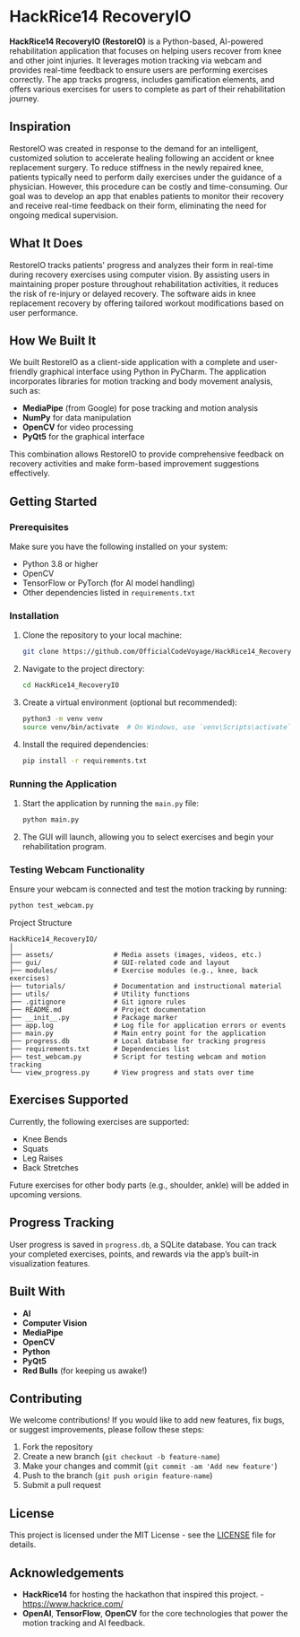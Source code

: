 # HackRice14 RecoveryIO

**HackRice14 RecoveryIO (RestoreIO)** is a Python-based, AI-powered rehabilitation application that focuses on helping users recover from knee and other joint injuries. It leverages motion tracking via webcam and provides real-time feedback to ensure users are performing exercises correctly. The app tracks progress, includes gamification elements, and offers various exercises for users to complete as part of their rehabilitation journey.

## Inspiration

RestoreIO was created in response to the demand for an intelligent, customized solution to accelerate healing following an accident or knee replacement surgery. To reduce stiffness in the newly repaired knee, patients typically need to perform daily exercises under the guidance of a physician. However, this procedure can be costly and time-consuming. Our goal was to develop an app that enables patients to monitor their recovery and receive real-time feedback on their form, eliminating the need for ongoing medical supervision.

## What It Does

RestoreIO tracks patients' progress and analyzes their form in real-time during recovery exercises using computer vision. By assisting users in maintaining proper posture throughout rehabilitation activities, it reduces the risk of re-injury or delayed recovery. The software aids in knee replacement recovery by offering tailored workout modifications based on user performance.

## How We Built It

We built RestoreIO as a client-side application with a complete and user-friendly graphical interface using Python in PyCharm. The application incorporates libraries for motion tracking and body movement analysis, such as:
- **MediaPipe** (from Google) for pose tracking and motion analysis
- **NumPy** for data manipulation
- **OpenCV** for video processing
- **PyQt5** for the graphical interface

This combination allows RestoreIO to provide comprehensive feedback on recovery activities and make form-based improvement suggestions effectively.

## Getting Started

### Prerequisites

Make sure you have the following installed on your system:

- Python 3.8 or higher
- OpenCV
- TensorFlow or PyTorch (for AI model handling)
- Other dependencies listed in `requirements.txt`

### Installation

1. Clone the repository to your local machine:

    ```bash
    git clone https://github.com/OfficialCodeVoyage/HackRice14_RecoveryIO.git
    ```

2. Navigate to the project directory:

    ```bash
    cd HackRice14_RecoveryIO
    ```

3. Create a virtual environment (optional but recommended):

    ```bash
    python3 -m venv venv
    source venv/bin/activate  # On Windows, use `venv\Scripts\activate`
    ```

4. Install the required dependencies:

    ```bash
    pip install -r requirements.txt
    ```

### Running the Application

1. Start the application by running the `main.py` file:

    ```bash
    python main.py
    ```

2. The GUI will launch, allowing you to select exercises and begin your rehabilitation program.

### Testing Webcam Functionality

Ensure your webcam is connected and test the motion tracking by running:

```bash
python test_webcam.py
```

Project Structure

```plaintext
HackRice14_RecoveryIO/
│
├── assets/               # Media assets (images, videos, etc.)
├── gui/                  # GUI-related code and layout
├── modules/              # Exercise modules (e.g., knee, back exercises)
├── tutorials/            # Documentation and instructional material
├── utils/                # Utility functions
├── .gitignore            # Git ignore rules
├── README.md             # Project documentation
├── __init__.py           # Package marker
├── app.log               # Log file for application errors or events
├── main.py               # Main entry point for the application
├── progress.db           # Local database for tracking progress
├── requirements.txt      # Dependencies list
├── test_webcam.py        # Script for testing webcam and motion tracking
└── view_progress.py      # View progress and stats over time
```

## Exercises Supported

Currently, the following exercises are supported:

- Knee Bends
- Squats
- Leg Raises
- Back Stretches

Future exercises for other body parts (e.g., shoulder, ankle) will be added in upcoming versions.

## Progress Tracking

User progress is saved in `progress.db`, a SQLite database. You can track your completed exercises, points, and rewards via the app’s built-in visualization features.

## Built With

- **AI**
- **Computer Vision**
- **MediaPipe**
- **OpenCV**
- **Python**
- **PyQt5**
- **Red Bulls** (for keeping us awake!)

## Contributing

We welcome contributions! If you would like to add new features, fix bugs, or suggest improvements, please follow these steps:

1. Fork the repository
2. Create a new branch (`git checkout -b feature-name`)
3. Make your changes and commit (`git commit -am 'Add new feature'`)
4. Push to the branch (`git push origin feature-name`)
5. Submit a pull request

## License

This project is licensed under the MIT License - see the [LICENSE](LICENSE) file for details.

## Acknowledgements

- **HackRice14** for hosting the hackathon that inspired this project. - https://www.hackrice.com/
- **OpenAI**, **TensorFlow**, **OpenCV** for the core technologies that power the motion tracking and AI feedback.


